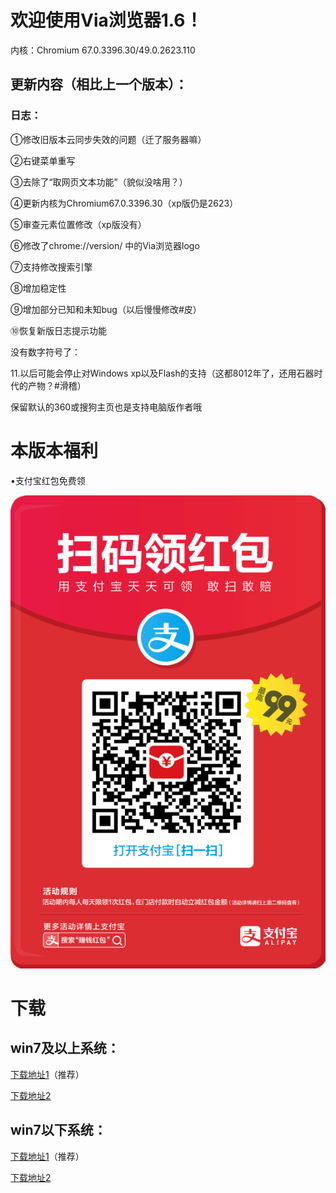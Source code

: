 # 欢迎使用Via浏览器1.6！

内核：Chromium 67.0.3396.30/49.0.2623.110

## 更新内容（相比上一个版本）：

### 日志：

①修改旧版本云同步失效的问题（迁了服务器嘛）

②右键菜单重写

③去除了“取网页文本功能”（貌似没啥用？）

④更新内核为Chromium67.0.3396.30（xp版仍是2623）

⑤审查元素位置修改（xp版没有）

⑥修改了chrome://version/ 中的Via浏览器logo

⑦支持修改搜索引擎

⑧增加稳定性

⑨增加部分已知和未知bug（以后慢慢修改#皮）

⑩恢复新版日志提示功能

没有数字符号了：

11.以后可能会停止对Windows xp以及Flash的支持（这都8012年了，还用石器时代的产物？#滑稽）

保留默认的360或搜狗主页也是支持电脑版作者哦

# 本版本福利

•支付宝红包免费领

![红包](1524144660703.jpg)

# 下载

## win7及以上系统：

[下载地址1](https://dmlgzs.pipipan.com/fs/11269684-297895017)（推荐）

[下载地址2](https://pan.baidu.com/s/1k9_xIKHhkUCfWZmbBzR5PA)

## win7以下系统：

[下载地址1](https://dmlgzs.pipipan.com/fs/11269684-297893997)（推荐）

[下载地址2](https://pan.baidu.com/s/1PYtsrNV-fFuPZkHnfKIjig)
